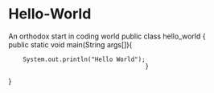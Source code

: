 # Hello-World
An orthodox start in coding world
  public class hello_world
{   
    public static void main(String args[]){
        
        System.out.println("Hello World");
                                          }
}                                          
                                        
